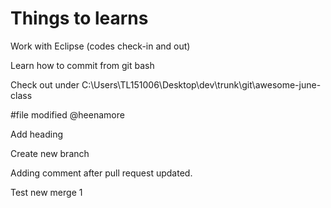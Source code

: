 # Things to learns
Work with Eclipse (codes check-in and out)

Learn how to commit from git bash

Check out under C:\Users\TL151006\Desktop\dev\trunk\git\awesome-june-class

#file modified @heenamore

Add heading

Create new branch


Adding comment after pull request updated.

Test new merge 1
